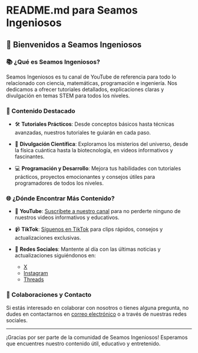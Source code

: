 # README.md para Seamos Ingeniosos

## 👋 Bienvenidos a Seamos Ingeniosos

### 📚 ¿Qué es Seamos Ingeniosos?

Seamos Ingeniosos es tu canal de YouTube de referencia para todo lo relacionado con ciencia, matemáticas, programación e ingeniería. Nos dedicamos a ofrecer tutoriales detallados, explicaciones claras y divulgación en temas STEM para todos los niveles.

### 🌟 Contenido Destacado

- 🛠️ **Tutoriales Prácticos**: Desde conceptos básicos hasta técnicas avanzadas, nuestros tutoriales te guiarán en cada paso.
  
- 🔬 **Divulgación Científica**: Exploramos los misterios del universo, desde la física cuántica hasta la biotecnología, en videos informativos y fascinantes.

- 💻 **Programación y Desarrollo**: Mejora tus habilidades con tutoriales prácticos, proyectos emocionantes y consejos útiles para programadores de todos los niveles.

### 🌐 ¿Dónde Encontrar Más Contenido?

- 🎥 **YouTube**: [Suscríbete a nuestro canal](http://www.youtube.com/@SeamosIngeniosos) para no perderte ninguno de nuestros videos informativos y educativos.
  
- 📹 **TikTok**: [Síguenos en TikTok](https://www.tiktok.com/@seamos.ingeniosos) para clips rápidos, consejos y actualizaciones exclusivas.

- 📱 **Redes Sociales**: Mantente al día con las últimas noticias y actualizaciones siguiéndonos en:
  - [X](https://twitter.com/SeamosIngenioso)
  - [Instagram](https://www.instagram.com/seamos_ingeniosos/)
  - [Threads](https://www.threads.net/@seamos_ingeniosos)

### 🤝 Colaboraciones y Contacto

Si estás interesado en colaborar con nosotros o tienes alguna pregunta, no dudes en contactarnos en [correo electrónico](mailto:seamosingenioso@gmail.com) o a través de nuestras redes sociales.

---

¡Gracias por ser parte de la comunidad de Seamos Ingeniosos! Esperamos que encuentres nuestro contenido útil, educativo y entretenido.
